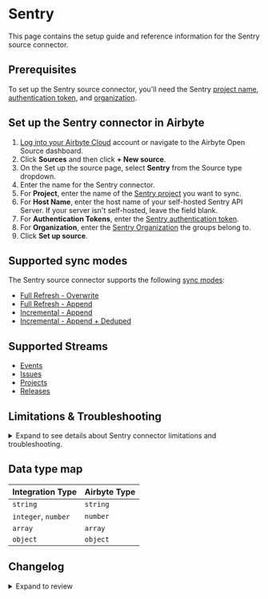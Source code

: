# Sentry

This page contains the setup guide and reference information for the Sentry source connector.

## Prerequisites

To set up the Sentry source connector, you'll need the Sentry [project name](https://docs.sentry.io/product/projects/), [authentication token](https://docs.sentry.io/api/auth/#auth-tokens), and [organization](https://docs.sentry.io/product/accounts/membership/).

## Set up the Sentry connector in Airbyte

1. [Log into your Airbyte Cloud](https://cloud.airbyte.com/workspaces) account or navigate to the Airbyte Open Source dashboard.
2. Click **Sources** and then click **+ New source**.
3. On the Set up the source page, select **Sentry** from the Source type dropdown.
4. Enter the name for the Sentry connector.
5. For **Project**, enter the name of the [Sentry project](https://docs.sentry.io/product/projects/) you want to sync.
6. For **Host Name**, enter the host name of your self-hosted Sentry API Server. If your server isn't self-hosted, leave the field blank.
7. For **Authentication Tokens**, enter the [Sentry authentication token](https://docs.sentry.io/api/auth/#auth-tokens).
8. For **Organization**, enter the [Sentry Organization](https://docs.sentry.io/product/accounts/membership/) the groups belong to.
9. Click **Set up source**.

## Supported sync modes

The Sentry source connector supports the following [sync modes](https://docs.airbyte.com/cloud/core-concepts#connection-sync-modes):

- [Full Refresh - Overwrite](https://docs.airbyte.com/understanding-airbyte/connections/full-refresh-overwrite/)
- [Full Refresh - Append](https://docs.airbyte.com/understanding-airbyte/connections/full-refresh-append)
- [Incremental - Append](https://docs.airbyte.com/understanding-airbyte/connections/incremental-append)
- [Incremental - Append + Deduped](https://docs.airbyte.com/understanding-airbyte/connections/incremental-append-deduped)

## Supported Streams

- [Events](https://docs.sentry.io/api/events/list-a-projects-error-events/)
- [Issues](https://docs.sentry.io/api/events/list-a-projects-issues/)
- [Projects](https://docs.sentry.io/api/projects/list-your-projects/)
- [Releases](https://docs.sentry.io/api/releases/list-an-organizations-releases/)

## Limitations & Troubleshooting

<details>
<summary>
Expand to see details about Sentry connector limitations and troubleshooting.
</summary>

### Connector limitations

:::warning
**Sentry API Restriction on Events Data**: Access to the events endpoint is guaranteed only for the last 90 days by Sentry. If you use the Full Refresh Overwrite sync, be aware that any events data older than 90 days will be **deleted** from your target destination and replaced with the data from the last 90 days only. Use an Append sync mode to ensure historical data is retained.
Please be aware: this also means that any change older than 90 days will not be replicated using the incremental sync mode. If you want all your synced data to remain up to date, please set up your sync frequency to no more than 90 days.
:::

</details>

## Data type map

| Integration Type    | Airbyte Type |
| :------------------ | :----------- |
| `string`            | `string`     |
| `integer`, `number` | `number`     |
| `array`             | `array`      |
| `object`            | `object`     |

## Changelog
<details>
  <summary>Expand to review</summary>

| Version | Date       | Pull Request                                             | Subject                                                                    |
|:--------|:-----------|:---------------------------------------------------------|:---------------------------------------------------------------------------|
| 0.8.2 | 2025-03-22 | [56263](https://github.com/airbytehq/airbyte/pull/56263) | Update dependencies |
| 0.8.1 | 2025-03-08 | [55062](https://github.com/airbytehq/airbyte/pull/55062) | Update dependencies |
| 0.8.0 | 2025-03-05 | [55215](https://github.com/airbytehq/airbyte/pull/55215) | Fix lints for events stream |
| 0.7.0 | 2025-02-25 | [46664](https://github.com/airbytehq/airbyte/pull/46664) | Converting to manifest-only format |
| 0.6.11 | 2025-02-22 | [54521](https://github.com/airbytehq/airbyte/pull/54521) | Update dependencies |
| 0.6.10 | 2025-02-15 | [54100](https://github.com/airbytehq/airbyte/pull/54100) | Update dependencies |
| 0.6.9 | 2025-02-08 | [53513](https://github.com/airbytehq/airbyte/pull/53513) | Update dependencies |
| 0.6.8 | 2025-02-01 | [52979](https://github.com/airbytehq/airbyte/pull/52979) | Update dependencies |
| 0.6.7 | 2025-01-25 | [52503](https://github.com/airbytehq/airbyte/pull/52503) | Update dependencies |
| 0.6.6 | 2025-01-18 | [51896](https://github.com/airbytehq/airbyte/pull/51896) | Update dependencies |
| 0.6.5 | 2025-01-11 | [51335](https://github.com/airbytehq/airbyte/pull/51335) | Update dependencies |
| 0.6.4 | 2025-01-04 | [50930](https://github.com/airbytehq/airbyte/pull/50930) | Update dependencies |
| 0.6.3 | 2024-12-28 | [50709](https://github.com/airbytehq/airbyte/pull/50709) | Update dependencies |
| 0.6.2 | 2024-12-21 | [49058](https://github.com/airbytehq/airbyte/pull/49058) | Starting with this version, the Docker image is now rootless. Please note that this and future versions will not be compatible with Airbyte versions earlier than 0.64 |
| 0.6.1 | 2024-11-04 | [43855](https://github.com/airbytehq/airbyte/pull/43855) | Update dependencies |
| 0.6.0 | 2024-10-30 | [47988](https://github.com/airbytehq/airbyte/pull/47988) | Upgrade the CDK and startup files to sync incremental streams concurrently |
| 0.5.3 | 2024-06-06 | [39180](https://github.com/airbytehq/airbyte/pull/39180) | [autopull] Upgrade base image to v1.2.2 |
| 0.5.2 | 2024-05-20 | [38263](https://github.com/airbytehq/airbyte/pull/38263) | Replace AirbyteLogger with logging.Logger |
| 0.5.1 | 2024-04-01 | [36731](https://github.com/airbytehq/airbyte/pull/36731) | Add `%Y-%m-%dT%H:%M:%S%z` to date time formats. |
| 0.5.0 | 2024-03-27 | [35755](https://github.com/airbytehq/airbyte/pull/35755) | Migrate to low-code. |
| 0.4.2 | 2024-03-25 | [36448](https://github.com/airbytehq/airbyte/pull/36448) | Unpin CDK version |
| 0.4.1 | 2024-02-12 | [35145](https://github.com/airbytehq/airbyte/pull/35145) | Manage dependencies with Poetry |
| 0.4.0 | 2024-01-05 | [32957](https://github.com/airbytehq/airbyte/pull/32957) | Added undeclared fields to schema and migrated to base image |
| 0.3.0 | 2023-09-05 | [30192](https://github.com/airbytehq/airbyte/pull/30192) | Added undeclared fields to schema |
| 0.2.4 | 2023-08-14 | [29401](https://github.com/airbytehq/airbyte/pull/29401) | Fix `null` value in stream state |
| 0.2.3 | 2023-08-03 | [29023](https://github.com/airbytehq/airbyte/pull/29023) | Add incremental for `issues` stream |
| 0.2.2 | 2023-05-02 | [25759](https://github.com/airbytehq/airbyte/pull/25759) | Change stream that used in check_connection |
| 0.2.1 | 2023-04-27 | [25602](https://github.com/airbytehq/airbyte/pull/25602) | Add validation of project and organization names during connector setup |
| 0.2.0 | 2023-04-03 | [23923](https://github.com/airbytehq/airbyte/pull/23923) | Add Releases stream |
| 0.1.12 | 2023-03-01 | [23619](https://github.com/airbytehq/airbyte/pull/23619) | Fix bug when `stream state` is `None` or any other bad value occurs |
| 0.1.11 | 2023-02-02 | [22303](https://github.com/airbytehq/airbyte/pull/22303) | Turn ON default AvailabilityStrategy |
| 0.1.10 | 2023-01-27 | [22041](https://github.com/airbytehq/airbyte/pull/22041) | Set `AvailabilityStrategy` for streams explicitly to `None` |
| 0.1.9 | 2022-12-20 | [21864](https://github.com/airbytehq/airbyte/pull/21864) | Add state persistence to incremental sync |
| 0.1.8 | 2022-12-20 | [20709](https://github.com/airbytehq/airbyte/pull/20709) | Add incremental sync |
| 0.1.7 | 2022-09-30 | [17466](https://github.com/airbytehq/airbyte/pull/17466) | Migrate to per-stream states |
| 0.1.6 | 2022-08-29 | [16112](https://github.com/airbytehq/airbyte/pull/16112) | Revert back to the Python CDK |
| 0.1.5 | 2022-08-24 | [15911](https://github.com/airbytehq/airbyte/pull/15911) | Bugfix to allowing reading schemas at runtime |
| 0.1.4 | 2022-08-19 | [15800](https://github.com/airbytehq/airbyte/pull/15800) | Bugfix to allow reading sentry.yaml at runtime |
| 0.1.3 | 2022-08-17 | [15734](https://github.com/airbytehq/airbyte/pull/15734) | Fix yaml based on the new schema validator |
| 0.1.2 | 2021-12-28 | [15345](https://github.com/airbytehq/airbyte/pull/15345) | Migrate to config-based framework |
| 0.1.1 | 2021-12-28 | [8628](https://github.com/airbytehq/airbyte/pull/8628) | Update fields in source-connectors specifications |
| 0.1.0 | 2021-10-12 | [6975](https://github.com/airbytehq/airbyte/pull/6975) | New Source: Sentry |

</details>
